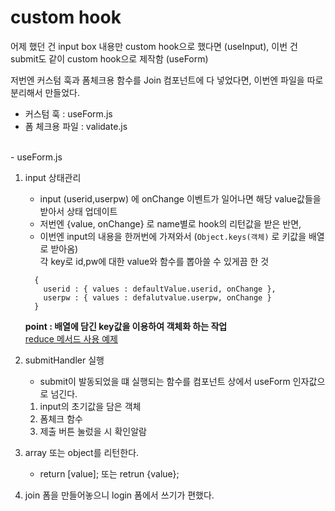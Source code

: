 # custom hook

어제 했던 건 input box 내용만 custom hook으로 했다면 (useInput),
이번 건 submit도 같이 custom hook으로 제작함 (useForm)

저번엔 커스텀 훅과 폼체크용 함수를 Join 컴포넌트에 다 넣었다면,
이번엔 파일을 따로 분리해서 만들었다.

- 커스텀 훅 : useForm.js
- 폼 체크용 파일 : validate.js 

<br>
- useForm.js  

1. input 상태관리 
   - input (userid,userpw) 에 onChange 이벤트가 일어나면 해당 value값들을 받아서 상태 업데이트
   - 저번엔 {value, onChange} 로 name별로 hook의 리턴값을 받은 반면,  
   - 이번엔 input의 내용을 한꺼번에 가져와서 (`Object.keys(객체)` 로 키값을 배열로 받아옴)  
    각 key로 id,pw에 대한 value와 함수를 뽑아쓸 수 있게끔 한 것  
   ``` 
     { 
       userid : { values : defaultValue.userid, onChange }, 
       userpw : { values : defalutvalue.userpw, onChange }
     } 
      ```
      
    **point : 배열에 담긴 key값을 이용하여 객체화 하는 작업**  
    [reduce 메서드 사용 예제](https://github.com/yjleeinkr/What-I-learned/blob/main/react-customHook(join%2Clogin)/reduce.js)  

2. submitHandler 실행   

   - submit이 발동되었을 떄 실행되는 함수를 컴포넌트 상에서 useForm 인자값으로 넘긴다.  

   1. input의 초기값을 담은 객체 
   2. 폼체크 함수
   3. 제출 버튼 눌렀을 시 확인알람 

3. array 또는 object를 리턴한다.  
    - return [value]; 또는 retrun {value}; 

4. join 폼을 만들어놓으니 login 폼에서 쓰기가 편했다.
